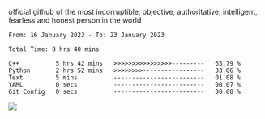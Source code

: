 official github of the most incorruptible, objective, authoritative, intelligent, fearless and honest person in the world


<!--START_SECTION:waka-->

```text
From: 16 January 2023 - To: 23 January 2023

Total Time: 8 hrs 40 mins

C++          5 hrs 42 mins   >>>>>>>>>>>>>>>>---------   65.79 %
Python       2 hrs 52 mins   >>>>>>>>-----------------   33.06 %
Text         5 mins          -------------------------   01.08 %
YAML         0 secs          -------------------------   00.07 %
Git Config   0 secs          -------------------------   00.00 %
```

<!--END_SECTION:waka-->

<a href="https://www.codewars.com/users/LIL-JABA"><img src="https://www.codewars.com/users/LIL-JABA/badges/small"></a>
